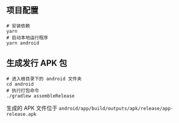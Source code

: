 ## 项目配置
```
# 安装依赖
yarn
# 启动本地运行程序
yarn android
```

## 生成发行 APK 包
```
# 进入根目录下的 android 文件夹
cd android
# 执行打包命令
./gradlew assembleRelease
```
生成的 APK 文件位于 `android/app/build/outputs/apk/release/app-release.apk`
